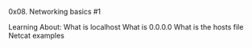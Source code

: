 0x08. Networking basics #1

Learning About:
What is localhost
What is 0.0.0.0
What is the hosts file
Netcat examples
